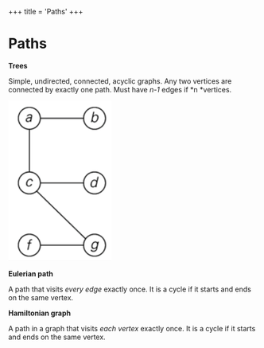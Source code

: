 +++
title = 'Paths'
+++
# Paths
**Trees**

Simple, undirected, connected, acyclic graphs. Any two vertices are connected by exactly one path. Must have *n-1* edges if *n *vertices.

![screenshot.png](d3b66b27d68752421b0281c6ab69fcff.png)

**Eulerian path**

A path that visits *every edge* exactly once. It is a cycle if it starts and ends on the same vertex.

**Hamiltonian graph**

A path in a graph that visits *each vertex* exactly once. It is a cycle if it starts and ends on the same vertex.
